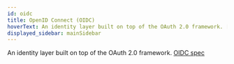 ```yaml
---
id: oidc
title: OpenID Connect (OIDC)
hoverText: An identity layer built on top of the OAuth 2.0 framework. [OIDC spec](https://openid.net/specs/openid-connect-core-1_0.html)
displayed_sidebar: mainSidebar
---
```


An identity layer built on top of the OAuth 2.0 framework. [OIDC spec](https://openid.net/specs/openid-connect-core-1_0.html)
